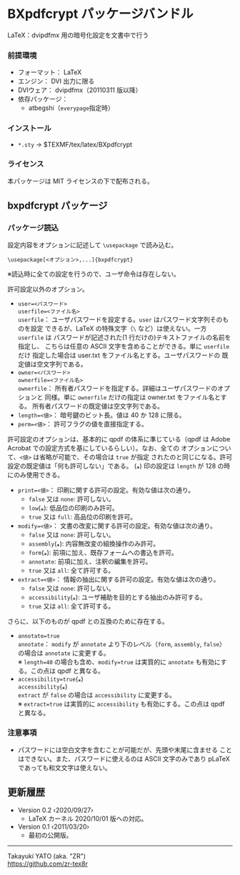 BXpdfcrypt パッケージバンドル
=============================

LaTeX：dvipdfmx 用の暗号化設定を文書中で行う

### 前提環境

  * フォーマット： LaTeX
  * エンジン： DVI 出力に限る
  * DVIウェア： dvipdfmx（20110311 版以降）
  * 依存パッケージ：
      - atbegshi（`everypage`指定時）

### インストール

  - `*.sty` → $TEXMF/tex/latex/BXpdfcrypt

### ライセンス

本パッケージは MIT ライセンスの下で配布される。


bxpdfcrypt パッケージ
---------------------

### パッケージ読込

設定内容をオプションに記述して `\usepackage` で読み込む。

    \usepackage[<オプション>,...]{bxpdfcrypt}

※読込時に全ての設定を行うので、ユーザ命令は存在しない。

許可設定以外のオプション。

  * `user=<パスワード>`  
    `userfile=<ファイル名>`  
    `userfile`：
      ユーザパスワードを設定する。`user` はパスワード文字列そのものを設定
      できるが、LaTeX の特殊文字（`\` など）は使えない。一方 `userfile` は
      パスワードが記述された(1 行だけの)テキストファイルの名前を指定し、
      こちらは任意の ASCII 文字を含めることができる。単に `userfile` だけ
      指定した場合は user.txt をファイル名とする。ユーザパスワードの
      既定値は空文字列である。
  * `owner=<パスワード>`  
    `ownerfile=<ファイル名>`  
    `ownerfile`：
      所有者パスワードを指定する。詳細はユーザパスワードのオプションと
      同様。単に `ownerfile` だけの指定は owner.txt をファイル名とする。
      所有者パスワードの既定値は空文字列である。
  * `length=<値>`：
      暗号鍵のビット長。値は 40 か 128 に限る。
  * `perm=<値>`：
      許可フラグの値を直接指定する。

許可設定のオプションは、基本的に qpdf の体系に準じている（qpdf は
Adobe Acrobat での設定方式を基にしているらしい）。なお、全ての
オプションについて、`<値>` は省略が可能で、その場合は `true` が指定
されたのと同じになる。許可設定の既定値は「何も許可しない」である。
(⁎) 印の設定は `length` が 128 の時にのみ使用できる。

  * `print=<値>`：
      印刷に関する許可の設定。有効な値は次の通り。
      - `false` 又は `none`: 許可しない。
      - `low`(⁎): 低品位の印刷のみ許可。
      - `true` 又は `full`: 高品位の印刷を許可。
  * `modify=<値>`：
      文書の改変に関する許可の設定。有効な値は次の通り。
      - `false` 又は `none`: 許可しない。
      - `assembly`(⁎): 内容無改変の組換操作のみ許可。
      - `form`(⁎): 前項に加え、既存フォームへの書込を許可。
      - `annotate`: 前項に加え、注釈の編集を許可。
      - `true` 又は `all`: 全て許可する。
  * `extract=<値>`：
      情報の抽出に関する許可の設定。有効な値は次の通り。
      - `false` 又は `none`: 許可しない。
      - `accessibility`(⁎): ユーザ補助を目的とする抽出のみ許可する。
      - `true` 又は `all`: 全て許可する。

さらに、以下のものが qpdf との互換のために存在する。

  * `annotate=true`  
    `annotate`：
      `modify` が `annotate` より下のレベル（`form`, `assembly`, `false`）
      の場合は `annotate` に変更する。  
      ※ `length=40` の場合も含め、`modify=true` は実質的に `annotate`
      も有効にする。この点は qpdf と異なる。
  * `accessibility=true`(⁎)  
    `accessibility`(⁎)  
      `extract` が `false` の場合は `accessibility` に変更する。  
      ※ `extract=true` は実質的に `accessibility` も有効にする。この点は
      qpdf と異なる。

### 注意事項

  - パスワードには空白文字を含むことが可能だが、先頭や末尾に含ませる
    ことはできない。また、パスワードに使えるのは ASCII 文字のみであり
    pLaTeX であっても和文文字は使えない。


更新履歴
--------

  * Version 0.2  ‹2020/09/27›
      - LaTeX カーネル 2020/10/01 版への対応。
  * Version 0.1  ‹2011/03/20›
      - 最初の公開版。

--------------------
Takayuki YATO (aka. "ZR")  
https://github.com/zr-tex8r
